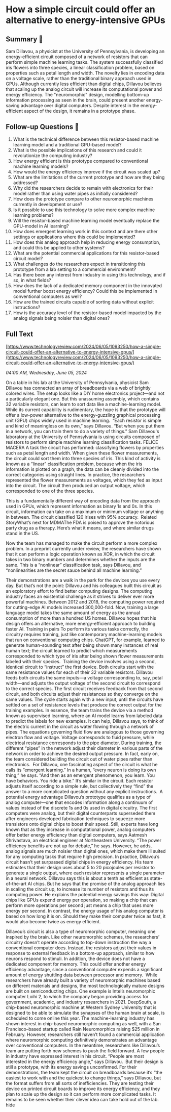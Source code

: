 # How a simple circuit could offer an alternative to energy-intensive GPUs

## Summary 🤖

Sam Dillavou, a physicist at the University of Pennsylvania, is developing an energy-efficient circuit composed of a network of resistors that can perform simple machine learning tasks. The system successfully classified iris flowers into three species, a linear classification problem, based on properties such as petal length and width. The novelty lies in encoding data on a voltage scale, rather than the traditional binary approach used in GPUs. Although currently less efficient than digital chips, Dillavou believes that scaling up the analog circuit will increase its computational power and energy efficiency. The "neuromorphic" design, modelling bottom-up information processing as seen in the brain, could present another energy-saving advantage over digital computers. Despite interest in the energy-efficient aspect of the design, it remains in a prototype phase.


## Follow-up Questions 🤖

1. What is the technical difference between this resistor-based machine learning model and a traditional GPU-based model?
2. What is the possible implications of this research and could it revolutionize the computing industry?
3. How energy efficient is this prototype compared to conventional machine learning models? 
4. How would the energy efficiency improve if the circuit was scaled up?
5. What are the limitations of the current prototype and how are they being addressed?
6. Why did the researchers decide to remain with electronics for their model rather than using water pipes as initially considered?
7. How does the prototype compare to other neuromorphic machines currently in development or use?
8. Is it possible to use this technology to solve more complex machine learning problems? 
9. Will the resistor-based machine learning model eventually replace the GPU-model in AI learning? 
10. How does emergent learning work in this context and are there other settings or applications where this could be implemented?
11. How does this analog approach help in reducing energy consumption, and could this be applied to other systems? 
12. What are the potential commercial applications for this resistor-based circuit model? 
13. What challenges do the researchers expect in transitioning this prototype from a lab setting to a commercial environment? 
14. Has there been any interest from industry in using this technology, and if so, in what fields? 
15. How does the lack of a dedicated memory component in the innovated model further boost energy efficiency? Could this be implemented in conventional computers as well?
16. How are the trained circuits capable of sorting data without explicit instructions?
17. How is the accuracy level of the resistor-based model impacted by the analog signals being noisier than digital ones?

## Full Text

[https://www.technologyreview.com/2024/06/05/1093250/how-a-simple-circuit-could-offer-an-alternative-to-energy-intensive-gpus/](https://www.technologyreview.com/2024/06/05/1093250/how-a-simple-circuit-could-offer-an-alternative-to-energy-intensive-gpus/)

*04:00 AM, Wednesday, June 05, 2024*

On a table in his lab at the University of Pennsylvania, physicist Sam Dillavou has connected an array of breadboards via a web of brightly colored wires. The setup looks like a DIY home electronics project—and not a particularly elegant one. But this unassuming assembly, which contains 32 variable resistors, can learn to sort data like a machine-learning model.  While its current capability is rudimentary, the hope is that the prototype will offer a low-power alternative to the energy-guzzling graphical processing unit (GPU) chips widely used in machine learning.   “Each resistor is simple and kind of meaningless on its own,” says Dillavou. “But when you put them in a network, you can train them to do a variety of things.”  Sam Dillavou's laboratory at the University of Pennsylvania is using circuits composed of resistors to perform simple machine learning classification tasks. FELICE MACERA   A task the circuit has performed: classifying flowers by properties such as petal length and width. When given these flower measurements, the circuit could sort them into three species of iris. This kind of activity is known as a “linear” classification problem, because when the iris information is plotted on a graph, the data can be cleanly divided into the correct categories using straight lines. In practice, the researchers represented the flower measurements as voltages, which they fed as input into the circuit. The circuit then produced an output voltage, which corresponded to one of the three species.

This is a fundamentally different way of encoding data from the approach used in GPUs, which represent information as binary 1s and 0s. In this circuit, information can take on a maximum or minimum voltage or anything in between. The circuit classified 120 irises with 95% accuracy.  Related StoryWhat’s next for MDMAThe FDA is poised to approve the notorious party drug as a therapy. Here’s what it means, and where similar drugs stand in the US.

Now the team has managed to make the circuit perform a more complex problem. In a preprint currently under review, the researchers have shown that it can perform a logic operation known as XOR, in which the circuit takes in two binary numbers and determines whether the inputs are the same. This is a “nonlinear” classification task, says Dillavou, and “nonlinearities are the secret sauce behind all machine learning.”

Their demonstrations are a walk in the park for the devices you use every day. But that’s not the point: Dillavou and his colleagues built this circuit as an exploratory effort to find better computing designs. The computing industry faces an existential challenge as it strives to deliver ever more powerful machines. Between 2012 and 2018, the computing power required for cutting-edge AI models increased 300,000-fold. Now, training a large language model takes the same amount of energy as the annual consumption of more than a hundred US homes. Dillavou hopes that his design offers an alternative, more energy-efficient approach to building faster AI. Training in pairs To perform its various tasks correctly, the circuitry requires training, just like contemporary machine-learning models that run on conventional computing chips. ChatGPT, for example, learned to generate human-sounding text after being shown many instances of real human text; the circuit learned to predict which measurements corresponded to which type of iris after being shown flower measurements labeled with their species.  Training the device involves using a second, identical circuit to “instruct” the first device. Both circuits start with the same resistance values for each of their 32 variable resistors. Dillavou feeds both circuits the same inputs—a voltage corresponding to, say, petal width—and adjusts the output voltage of the second circuit to correspond to the correct species. The first circuit receives feedback from that second circuit, and both circuits adjust their resistances so they converge on the same values. The cycle starts again with a new input, until the circuits have settled on a set of resistance levels that produce the correct output for the training examples. In essence, the team trains the device via a method known as supervised learning, where an AI model learns from labeled data to predict the labels for new examples. It can help, Dillavou says, to think of the electric current in the circuit as water flowing through a network of pipes. The equations governing fluid flow are analogous to those governing electron flow and voltage. Voltage corresponds to fluid pressure, while electrical resistance corresponds to the pipe diameter. During training, the different “pipes” in the network adjust their diameter in various parts of the network in order to achieve the desired output pressure. In fact, early on, the team considered building the circuit out of water pipes rather than electronics.  For Dillavou, one fascinating aspect of the circuit is what he calls its “emergent learning.” In a human, “every neuron is doing its own thing,” he says. “And then as an emergent phenomenon, you learn. You have behaviors. You ride a bike.” It’s similar in the circuit. Each resistor adjusts itself according to a simple rule, but collectively they “find” the answer to a more complicated question without any explicit instructions.  A potential energy advantage Dillavou’s prototype qualifies as a type of analog computer—one that encodes information along a continuum of values instead of the discrete 1s and 0s used in digital circuitry. The first computers were analog, but their digital counterparts superseded them after engineers developed fabrication techniques to squeeze more transistors onto digital chips to boost their speed. Still, experts have long known that as they increase in computational power, analog computers offer better energy efficiency than digital computers, says Aatmesh Shrivastava, an electrical engineer at Northeastern University. “The power efficiency benefits are not up for debate,” he says. However, he adds, analog signals are much noisier than digital ones, which make them ill suited for any computing tasks that require high precision. In practice, Dillavou’s circuit hasn’t yet surpassed digital chips in energy efficiency. His team estimates that their design uses about 5 to 20 picojoules per resistor to generate a single output, where each resistor represents a single parameter in a neural network. Dillavou says this is about a tenth as efficient as state-of-the-art AI chips. But he says that the promise of the analog approach lies in scaling the circuit up, to increase its number of resistors and thus its computing power.  He explains the potential energy savings this way: Digital chips like GPUs expend energy per operation, so making a chip that can perform more operations per second just means a chip that uses more energy per second. In contrast, the energy usage of his analog computer is based on how long it is on. Should they make their computer twice as fast, it would also become twice as energy efficient.

Dillavou’s circuit is also a type of neuromorphic computer, meaning one inspired by the brain. Like other neuromorphic schemes, the researchers’ circuitry doesn’t operate according to top-down instruction the way a conventional computer does. Instead, the resistors adjust their values in response to external feedback in a bottom-up approach, similar to how neurons respond to stimuli. In addition, the device does not have a dedicated component for memory. This could offer another energy efficiency advantage, since a conventional computer expends a significant amount of energy shuttling data between processor and memory.  While researchers have already built a variety of neuromorphic machines based on different materials and designs, the most technologically mature designs are built on semiconducting chips. One example is Intel’s neuromorphic computer Loihi 2, to which the company began providing access for government, academic, and industry researchers in 2021. DeepSouth, a chip-based neuromorphic machine at Western Sydney University that is designed to be able to simulate the synapses of the human brain at scale, is scheduled to come online this year.  The machine-learning industry has shown interest in chip-based neuromorphic computing as well, with a San Francisco–based startup called Rain Neuromorphics raising $25 million in February. However, researchers still haven’t found a commercial application where neuromorphic computing definitively demonstrates an advantage over conventional computers. In the meantime, researchers like Dillavou’s team are putting forth new schemes to push the field forward. A few people in industry have expressed interest in his circuit. “People are most interested in the energy efficiency angle,” says Dillavou.  But their design is still a prototype, with its energy savings unconfirmed. For their demonstrations, the team kept the circuit on breadboards because it’s “the easiest to work with and the quickest to change things,” says Dillavou, but the format suffers from all sorts of inefficiencies. They are testing their device on printed circuit boards to improve its energy efficiency, and they plan to scale up the design so it can perform more complicated tasks. It remains to be seen whether their clever idea can take hold out of the lab. hide

